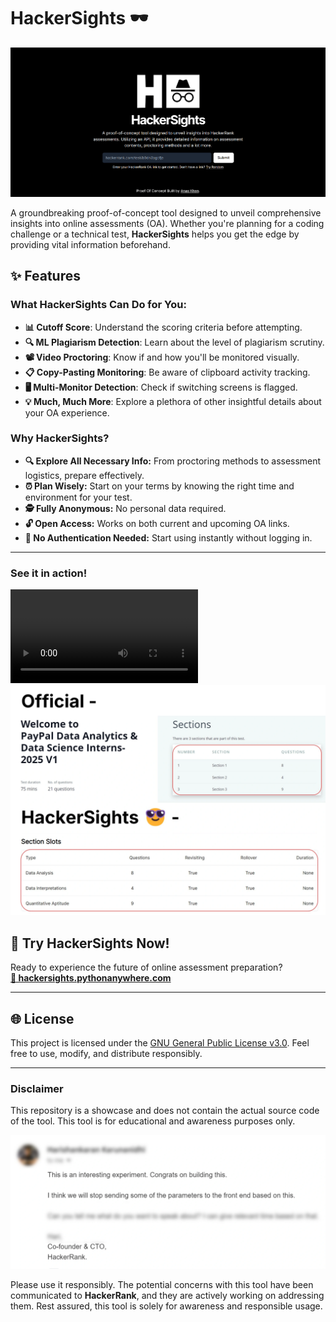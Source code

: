 # HackerSights 🕶️

![Banner](media/banner.png)

A groundbreaking proof-of-concept tool designed to unveil comprehensive insights into online assessments (OA). Whether you're planning for a coding challenge or a technical test, **HackerSights** helps you get the edge by providing vital information beforehand.

## ✨ Features

### What HackerSights Can Do for You:

- **📊 Cutoff Score**: Understand the scoring criteria before attempting.
- **🔍 ML Plagiarism Detection**: Learn about the level of plagiarism scrutiny.
- **📽️ Video Proctoring**: Know if and how you'll be monitored visually.
- **📋 Copy-Pasting Monitoring**: Be aware of clipboard activity tracking.
- **🖥️ Multi-Monitor Detection**: Check if switching screens is flagged.
- **💡 Much, Much More**: Explore a plethora of other insightful details about your OA experience.

### Why HackerSights?

- **🔍 Explore All Necessary Info:** From proctoring methods to assessment logistics, prepare effectively.
- **⏰ Plan Wisely:** Start on your terms by knowing the right time and environment for your test.
- **🕵️ Fully Anonymous:** No personal data required.
- **🔓 Open Access:** Works on both current and upcoming OA links.
- **🔑 No Authentication Needed:** Start using instantly without logging in.

---

### See it in action!

![HackerSights Demo](media/demo.mp4)
![HackerSights Demo2](media/demo2.png)

## 🔗 Try HackerSights Now!

Ready to experience the future of online assessment preparation?  
[**🔗 hackersights.pythonanywhere.com**](https://hackersights.pythonanywhere.com)

---

## 🌐 License

This project is licensed under the [GNU General Public License v3.0](LICENSE). Feel free to use, modify, and distribute responsibly.

---

### Disclaimer

This repository is a showcase and does not contain the actual source code of the tool. This tool is for educational and awareness purposes only.

![Disclaimer](media/email.png)

Please use it responsibly.
The potential concerns with this tool have been communicated to **HackerRank**, and they are actively working on addressing them. Rest assured, this tool is solely for awareness and responsible usage.
